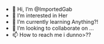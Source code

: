 - 👋 Hi, I’m @ImportedGab
- 👀 I’m interested in Her
- 🌱 I’m currently learning Anything?!
- 💞️ I’m looking to collaborate on ...
- 📫 How to reach me i dunno>??
<!---


ImportedGab/ImportedGab is a ✨ special ✨ repository because its `README.md` (this file) appears on your GitHub profile.
You can click the Preview link to take a look at your changes.
--->
